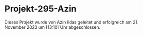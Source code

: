 # Projekt-295-Azin
Dieses Projekt wurde von Azin Ildas geleitet und erfolgreich am 21. November 2023 um [13:10] Uhr abgeschlossen.